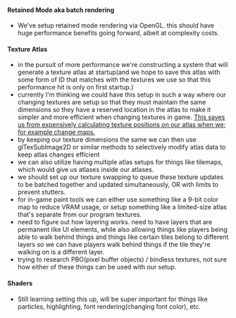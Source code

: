 #### Retained Mode aka batch rendering
  * We've setup retained mode rendering via OpenGL. this should have huge performance benefits going forward, albeit at complexity costs.

#### Texture Atlas
  * in the pursuit of more performance we're constructing a system that will generate a texture atlas at startup(and we hope to save this atlas with some form of ID that matches with the textures we use so that this performance hit is only on first startup.)
  * currently I'm thinking we could have this setup in such a way where our changing textures are setup so that they must maintain the same dimensions so they have a reserved location in the atlas to make it simpler and more efficient when changing textures in game. [This saves us from expensively calculating texture positions on our atlas when we; for example change maps.]()
  * by keeping our texture dimensions the same we can then use glTexSubImage2D or similar methods to selectively modify atlas data to keep atlas changes efficient
  * we can also utilize having multiple atlas setups for things like tilemaps, which would give us atlases inside our atlases.
  * we should set up our texture swapping to queue these texture updates to be batched together and updated simultaneously, OR with limits to prevent stutters.
  * for in-game paint tools we can either use something like a 9-bit color map to reduce VRAM usage, or setup something like a limited-size atlas that's separate from our program textures. 
  * need to figure out how layering works. need to have layers that are permanent like UI elements, while also allowing things like players being able to walk behind things and things like certain tiles belong to different layers so we can have players walk behind things if the tile they're walking on is a different layer.
  * trying to research PBO(pixel buffer objects) / bindless textures, not sure how either of these things can be used with our setup.
#### Shaders
  * Still learning setting this up, will be super important for things like particles, highlighting, font rendering(changing font color), etc.
